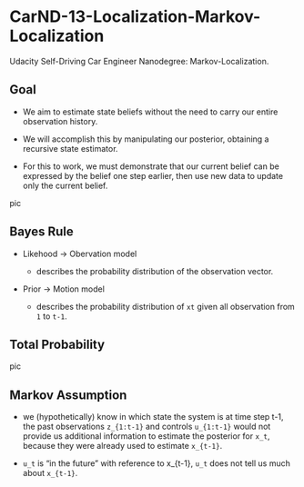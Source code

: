 # CarND-13-Localization-Markov-Localization
Udacity Self-Driving Car Engineer Nanodegree: Markov-Localization.

## Goal

- We aim to estimate state beliefs without the need to carry our entire observation history. 

- We will accomplish this by manipulating our posterior, obtaining a recursive state estimator. 

- For this to work, we must demonstrate that our current belief can be expressed by the belief one step earlier, then use new data to update only the current belief.

pic

## Bayes Rule

- Likehood -> Obervation model

  - describes the probability distribution of the observation vector.
  
- Prior -> Motion model

  - describes the probability distribution of `xt` given all observation from `1` to `t-1`.
  
## Total Probability

pic

## Markov Assumption

- we (hypothetically) know in which state the system is at time step t-1, the past observations `z_{1:t-1}` and controls `u_{1:t-1}` would not provide us additional information to estimate the posterior for `x_t`, because they were already used to estimate `x_{t-1}`. 

- `u_t` is “in the future” with reference to x_{t-1}, `u_t` does not tell us much about `x_{t-1}`.
